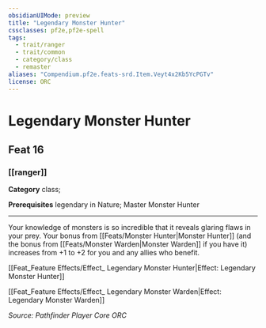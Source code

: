 ```yaml
---
obsidianUIMode: preview
title: "Legendary Monster Hunter"
cssclasses: pf2e,pf2e-spell
tags:
  - trait/ranger
  - trait/common
  - category/class
  - remaster
aliases: "Compendium.pf2e.feats-srd.Item.Veyt4x2Kb5YcPGTv"
license: ORC
---
```

# Legendary Monster Hunter
## Feat 16
### [[ranger]]

**Category** class; 



**Prerequisites** legendary in Nature; Master Monster Hunter
* * *
Your knowledge of monsters is so incredible that it reveals glaring flaws in your prey. Your bonus from [[Feats/Monster Hunter|Monster Hunter]] (and the bonus from [[Feats/Monster Warden|Monster Warden]] if you have it) increases from +1 to +2 for you and any allies who benefit.

[[Feat_Feature Effects/Effect_ Legendary Monster Hunter|Effect: Legendary Monster Hunter]]

[[Feat_Feature Effects/Effect_ Legendary Monster Warden|Effect: Legendary Monster Warden]]

*Source: Pathfinder Player Core*
*ORC*
